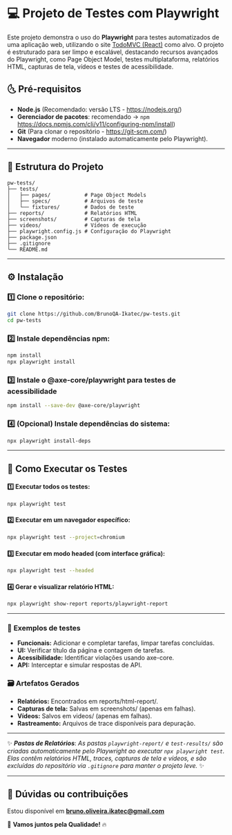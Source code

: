 
# 💻 Projeto de Testes com Playwright

Este projeto demonstra o uso do **Playwright** para testes automatizados de uma aplicação web, utilizando o site [TodoMVC (React)](https://todomvc.com/examples/react/dist/) como alvo. O projeto é estruturado para ser limpo e escalável, destacando recursos avançados do Playwright, como Page Object Model, testes multiplataforma, relatórios HTML, capturas de tela, vídeos e testes de acessibilidade.

## 🌜 **Pré-requisitos**
- **Node.js** (Recomendado: versão LTS - https://nodejs.org/)
- **Gerenciador de pacotes**: recomendado ->  `npm` https://docs.npmjs.com/cli/v11/configuring-npm/install)
- **Git** (Para clonar o repositório - https://git-scm.com/)
- **Navegador** moderno (instalado automaticamente pelo Playwright).

---

## 📂 **Estrutura do Projeto**
```
pw-tests/
├── tests/
│   ├── pages/           # Page Object Models
│   ├── specs/           # Arquivos de teste
│   └── fixtures/        # Dados de teste
├── reports/             # Relatórios HTML
├── screenshots/         # Capturas de tela
├── videos/              # Vídeos de execução
├── playwright.config.js # Configuração do Playwright
├── package.json
├── .gitignore
└── README.md
```

---

## ⚙️ **Instalação**

### 1️⃣ **Clone o repositório:**

   ```sh
   git clone https://github.com/BrunoQA-Ikatec/pw-tests.git
   cd pw-tests
   ```

### 2️⃣ **Instale dependências npm:**

  ```sh
  npm install
  npx playwright install
  ```

### 3️⃣ **Instale o @axe-core/playwright para testes de acessibilidade**

  ```sh
  npm install --save-dev @axe-core/playwright
  ```

### 4️⃣ **(Opcional) Instale dependências do sistema:**

  ```sh
  npx playwright install-deps
  ```

---

## 🚀 Como Executar os Testes


#### 1️⃣ Executar todos os testes:
```sh
npx playwright test
```

#### 2️⃣ Executar em um navegador específico:
```sh
npx playwright test --project=chromium
```

#### 3️⃣ Executar em modo headed (com interface gráfica):
```sh
npx playwright test --headed
```

#### 4️⃣ Gerar e visualizar relatório HTML:
```sh
npx playwright show-report reports/playwright-report
```

---

### 📖 **Exemplos de testes**

- **Funcionais:** Adicionar e completar tarefas, limpar tarefas concluídas.
- **UI:** Verificar título da página e contagem de tarefas.
- **Acessibilidade:** Identificar violações usando axe-core.
- **API:** Interceptar e simular respostas de API.

### 🗃️ **Artefatos Gerados**

- **Relatórios:** Encontrados em reports/html-report/.
- **Capturas de tela:** Salvas em screenshots/ (apenas em falhas).
- **Vídeos:** Salvos em videos/ (apenas em falhas).
- **Rastreamento:** Arquivos de trace disponíveis para depuração.

---

✨ ***Pastas de Relatórios***: *As pastas `playwright-report/` e `test-results/` são criadas automaticamente pelo Playwright ao executar `npx playwright test`. Elas contêm relatórios HTML, traces, capturas de tela e vídeos, e são excluídas do repositório via `.gitignore` para manter o projeto leve.* ✨

---


## 📢 **Dúvidas ou contribuições**
Estou disponível em **bruno.oliveira.ikatec@gmail.com**

🚀 **Vamos juntos pela Qualidade!** 🔥